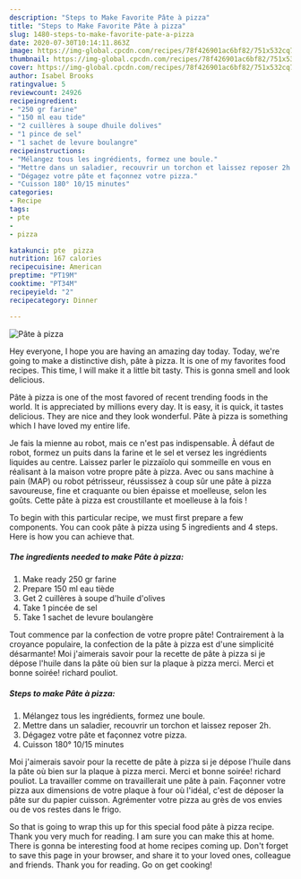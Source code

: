 ```yaml
---
description: "Steps to Make Favorite Pâte à pizza"
title: "Steps to Make Favorite Pâte à pizza"
slug: 1480-steps-to-make-favorite-pate-a-pizza
date: 2020-07-30T10:14:11.863Z
image: https://img-global.cpcdn.com/recipes/78f426901ac6bf82/751x532cq70/pate-a-pizza-photo-principale-de-la-recette.jpg
thumbnail: https://img-global.cpcdn.com/recipes/78f426901ac6bf82/751x532cq70/pate-a-pizza-photo-principale-de-la-recette.jpg
cover: https://img-global.cpcdn.com/recipes/78f426901ac6bf82/751x532cq70/pate-a-pizza-photo-principale-de-la-recette.jpg
author: Isabel Brooks
ratingvalue: 5
reviewcount: 24926
recipeingredient:
- "250 gr farine"
- "150 ml eau tide"
- "2 cuillères à soupe dhuile dolives"
- "1 pince de sel"
- "1 sachet de levure boulangre"
recipeinstructions:
- "Mélangez tous les ingrédients, formez une boule."
- "Mettre dans un saladier, recouvrir un torchon et laissez reposer 2h."
- "Dégagez votre pâte et façonnez votre pizza."
- "Cuisson 180° 10/15 minutes"
categories:
- Recipe
tags:
- pte
- 
- pizza

katakunci: pte  pizza 
nutrition: 167 calories
recipecuisine: American
preptime: "PT19M"
cooktime: "PT34M"
recipeyield: "2"
recipecategory: Dinner

---
```



![Pâte à pizza](https://img-global.cpcdn.com/recipes/78f426901ac6bf82/751x532cq70/pate-a-pizza-photo-principale-de-la-recette.jpg)

Hey everyone, I hope you are having an amazing day today. Today, we're going to make a distinctive dish, pâte à pizza. It is one of my favorites food recipes. This time, I will make it a little bit tasty. This is gonna smell and look delicious.

Pâte à pizza is one of the most favored of recent trending foods in the world. It is appreciated by millions every day. It is easy, it is quick, it tastes delicious. They are nice and they look wonderful. Pâte à pizza is something which I have loved my entire life.

Je fais la mienne au robot, mais ce n&#39;est pas indispensable. À défaut de robot, formez un puits dans la farine et le sel et versez les ingrédients liquides au centre. Laissez parler le pizzaïolo qui sommeille en vous en réalisant à la maison votre propre pâte à pizza. Avec ou sans machine à pain (MAP) ou robot pétrisseur, réussissez à coup sûr une pâte à pizza savoureuse, fine et craquante ou bien épaisse et moelleuse, selon les goûts. Cette pâte à pizza est croustillante et moelleuse à la fois !


To begin with this particular recipe, we must first prepare a few components. You can cook pâte à pizza using 5 ingredients and 4 steps. Here is how you can achieve that.

<!--inarticleads1-->

##### The ingredients needed to make Pâte à pizza:

1. Make ready 250 gr farine
1. Prepare 150 ml eau tiède
1. Get 2 cuillères à soupe d&#39;huile d&#39;olives
1. Take 1 pincée de sel
1. Take 1 sachet de levure boulangère


Tout commence par la confection de votre propre pâte! Contrairement à la croyance populaire, la confection de la pâte à pizza est d&#39;une simplicité désarmante! Moi j&#39;aimerais savoir pour la recette de pâte à pizza si je dépose l&#39;huile dans la pâte où bien sur la plaque à pizza merci. Merci et bonne soirée! richard pouliot. 

<!--inarticleads2-->

##### Steps to make Pâte à pizza:

1. Mélangez tous les ingrédients, formez une boule.
1. Mettre dans un saladier, recouvrir un torchon et laissez reposer 2h.
1. Dégagez votre pâte et façonnez votre pizza.
1. Cuisson 180° 10/15 minutes


Moi j&#39;aimerais savoir pour la recette de pâte à pizza si je dépose l&#39;huile dans la pâte où bien sur la plaque à pizza merci. Merci et bonne soirée! richard pouliot. La travailler comme on travaillerait une pâte à pain. Façonner votre pizza aux dimensions de votre plaque à four où l&#39;idéal, c&#39;est de déposer la pâte sur du papier cuisson. Agrémenter votre pizza au grès de vos envies ou de vos restes dans le frigo. 

So that is going to wrap this up for this special food pâte à pizza recipe. Thank you very much for reading. I am sure you can make this at home. There is gonna be interesting food at home recipes coming up. Don't forget to save this page in your browser, and share it to your loved ones, colleague and friends. Thank you for reading. Go on get cooking!
